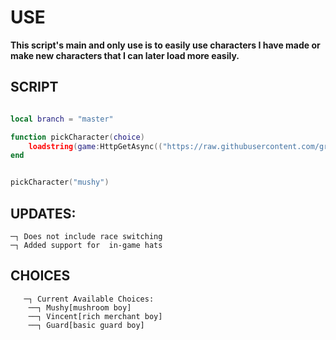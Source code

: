 # USE

**This script's main and only use is to easily use characters I have made or make new characters that I can later load more easily.**

## SCRIPT

```lua

local branch = "master"

function pickCharacter(choice)
    loadstring(game:HttpGetAsync(("https://raw.githubusercontent.com/grabbingLemons/makeChar/%s/characters/%s.lua"):format(branch, choice)), choice .. '.lua')()
end


pickCharacter("mushy")
```


## UPDATES:
    ─┐ Does not include race switching
    ─┐ Added support for  in-game hats


## CHOICES

```
   ─┐ Current Available Choices:
    ──┐ Mushy[mushroom boy]
    ──┐ Vincent[rich merchant boy]
    ──┐ Guard[basic guard boy]
```
